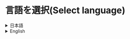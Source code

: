 # 言語を選択(Select language)
<details>
  <summary>
    日本語
  </summary>
  <div>

# Server Starter
ボタンクリックによって簡単にサーバーを立てることができるようにするソフトウェアです。

# 使い方
1. `Setup_ServerStarter.msi`を[こちら](https://github.com/CivilTT/ServerStarter/releases/download/v1.1.0/Setup_ServerStarter.msi)からダウンロードしてください。
2. ダウンロードしたファイルを起動し、デスクトップに`Server Starter`というショートカットが作成されたことを確認してください。
3. `Server Starter`を起動してください。
4. プレイヤー名などを入力する画面にて情報を入力し、次の画面で起動したいサーバーのバージョンとワールド名を設定してください。
5. "RUN"を押してください。
6. 少しするとサーバーの起動が開始されます。

# 搭載機能
## 初期設定
~~~
本システムはポート開放（ポートマッピング）機能をサポートしていません。
サーバーにほかの人が入るためには必要な作業なので、25565番のポートを解放してください。
~~~
インストール後に最初に起動すると以下のような画面が表示されます。<br>
自身のゲーム内での名前を入力してください。<br>
GitについてはShareWorldというレポジトリを作成し、[サーバー同期機能](https://github.com/CivilTT/ServerStarter#shareworld)を使用する場合は入力してください。<br>
使用しない場合はExampleのままで問題ありません。<br>
<br>
![infobuilder](https://github.com/CivilTT/ServerStarter/blob/master/Images/infobuilder.jpg)

## サーバーの起動
以下の画面が本システムのメイン画面です。<br>
`Version`にて起動するサーバーのバージョンを指定し、`World`にて起動するワールドを選択します。<br>
最初はVersionもWordも何もインストールされていないため、【new Version(World)】より、インストールしたいバージョンを選択し、起動するワールドの名前を決めてください。<br>
<br>
![main1](https://github.com/CivilTT/ServerStarter/blob/master/Images/main1.png)

### バージョンアップ
最新のバージョンがリリースされたなどの要因でワールドのバージョンを上げることができます。<br>
以下の写真のように、起動したいサーバーバージョンと、バージョンアップしたいワールドを選択してください。<br>
この場合、**1.17.1**でサーバーを起動するため、**1.16.1のworld**を1.17.1にバージョンアップします。<br>
<br>
![main3](https://github.com/CivilTT/ServerStarter/blob/master/Images/main3.png)

### 既存ワールドの導入
本システムを導入した際など、もともとのワールドデータを移行したい場面に対応します。<br>
【new World】として新規ワールドの名称を設定し、More SettingsよりCustom Mapボタンを押します。<br>
[配布ワールドを導入する](https://github.com/CivilTT/ServerStarter#%E9%85%8D%E5%B8%83%E3%83%AF%E3%83%BC%E3%83%AB%E3%83%89custom-map)際と同じ手順でワールドデータの入ったフォルダを選択してください。<br>
なお、選択するフォルダの階層が以下のようになっていることも確認してください。<br>
そのあとは、OKを押し、RUNすることでサーバーを本システムより起動することができるようになります。<br>
~~~
（選択するフォルダ）
    |
    ├─advancements
    ├─data
    ├─datapacks
    ├─DIM1
    ├─DIM-1
    ├─dimensions
    ├─entities
    ├─playerdata
    ├─poi
    ├─region
    ├─stats
    ├─level.dat
    ├─level.dat_old
    └─session.lock
~~~

### Spigot
Spigotサーバーを導入する場合は【new Version】にて`Import Spigot`をYesに変更してください。<br>
これにより、バージョンの一覧がSpigotのものに切り替わります。<br>
次回以降Spigotがすでに導入されている状態では、普通のバージョンと同じようにバージョン一覧から選択できるようになっています。<br>
<br>
![Spigot1](https://github.com/CivilTT/ServerStarter/blob/master/Images/Spigot1.png)
    
### SpigotとVanila
もともとVanilaサーバーとして作成したワールドをSpigotサーバーとして立てたい場合、自動的に変換する機能が作動します。<br>
また、逆にSpigotからVanilaに変換することもできます。<br>
バージョンアップの際と同様に起動したいサーバーともともとのワールドを選択するだけで自動的にサーバーデータの変換が行われます。<br>
<br>
![Spigot2](https://github.com/CivilTT/ServerStarter/blob/master/Images/Spigot2.png)

## ShareWorld
サーバーの起動を常に1人が行う場合、その人がいないときはマルチプレイができません。<br>
しかし、このShareWorldを用いることで、前回サーバーを立てた人とは別の人でもサーバーを最新の状態で起動することができます。<br>
### 事前準備（Gitレポジトリの設定）
[こちらの記事](https://qiita.com/CivilTT/items/16d53b734ac9d75c2e79)にまとめてあるため、参照しながら作業を進めてください。

### 利用方法
`info.txt`の編集が終わり次第、保存したうえでこれを閉じ、本システムをショートカットより起動して下さい。<br>
すると、以下の写真のようにWorldの一覧に`ShareWorld`が追加されています。<br>
これを選択してワールドを起動することで、同期されたサーバーシステムを構築することができます。<br>
<br>
![main2](https://github.com/CivilTT/ServerStarter/blob/master/Images/main2.png)
<br>
なお、同様の設定をサーバーを共有で開く可能性のある人にも行うことで、サーバー起動時にその人にも最新のデータが同期されるようになります。
    
## More Settings
メイン画面の一番下にある`More Settings`を選択することにより、新しいウィンドウが開きます。
### Server Properties
以下のような画面にて設定を行うことができます。<br>
主要な項目を**Main Settings**にて表示し、そのほかの項目についてはtrue/falseで設定するもの、数字などの文字で指定するものに分けて**Other Settings**にて表示しています。<br>
<br>
![moresettings1](https://github.com/CivilTT/ServerStarter/blob/master/Images/moresettings1.png)
    
### 配布ワールド＆Datapacks＆Plugins 
これらの設定はMore Settingsの上部にあるボタンより、別のウィンドウを立ち上げることで、設定できるようになります。
#### 配布ワールド（Custom Map）
配布ワールドは新規ワールドの導入時のみ、開くことができる設定になっています。<br>
配布ワールドの製作者様が作成したzipファイルや展開済みのフォルダをImportボタンを押して、選択してください。<br>
この時、選択するデータの種類をあらかじめ設定しておいてください。以下の画像ではImportを押すとzipファイルを選択できるようになっています。<br>
設定が終わり次第、OKボタンを押し、設定を保存してください。<br>
<br>
![custom1](https://github.com/CivilTT/ServerStarter/blob/master/Images/custom1.png)
    

#### Datapacks
データパックについても配布ワールドと同様に、導入するファイルを選択することで設定ができます。<br>
また、リスト中のデータパックを選択し、Removeボタンを押すことで、データパックを削除することができます。<br>
<br>
![datapack1](https://github.com/CivilTT/ServerStarter/blob/master/Images/datapack1.png)
    
#### Plugins
PluginはSpigotサーバーを導入する際にのみ、設定を行うことができます。<br>
これも配布ワールドと同様の手順でjarファイルを選択することにより、設定ができます。<br>
また、Pluginの削除についても、リスト上で選択したのちにRemoveボタンを押すことで反映されます。<br>
<br>
![plugin1](https://github.com/CivilTT/ServerStarter/blob/master/Images/plugins1.png)

## Others
### ワールドデータのリセット
同じ名前のワールドを新しく作り直す場合、ワールドのリセットができます。<br>
以下の画像のように、メイン画面にある`Recreate World`のチェックボックスを入れてください。<br>
また、前のワールドを保存する場合はその下の`Save World`のチェックボックスも入れてください。<br>
<br>
![reset](https://github.com/CivilTT/ServerStarter/blob/master/Images/Reset.png)

### データの削除
同じ名前のワールドを再生成するのではなく、ワールドを削除してしまうこともできます。<br>
メイン画面にてバージョンやワールドの選択を行う欄の横にゴミ箱ボタンがあります。<br>
削除したいバージョンやワールドを選択したうえでこのボタンを押すことで、データを削除することができます。<br>
<br>
![delete1]()
![delete2]()

### OP権限の付与
サーバーを起動した際にコマンドを使いたい時など、自身にOP権限を付与したい場面は多いと思います。<br>
以下の画像のように、メイン画面の`~~ has op rights`のチェックボックスを入れることで、サーバーを起動した人には自動でOP権限を付与することができます。<br>
この際、付与する権限レベルは最高の4になり、ほかの参加者に自動的にOP権限を付与するわけではありません。<br>
<br>
![op](https://github.com/CivilTT/ServerStarter/blob/master/Images/op.png)

### サーバー終了後のPCのシャットダウン
サーバーを起動した人が先にゲームから抜けてしまい、参加者が全員抜けた後もPCがつけっぱなしになってしまうことがあると思います。<br>
以下の画像のように、メイン画面の`Shutdown this PC`のチェックボックスを入れておくことで、サーバーが停止した後にPCを自動でシャットダウンします。<br>
サーバーを停止する必要はあるため、最後に抜ける人にゲーム内で`/stop`のコマンドを打ってもらう必要はあります。<br>
なお、シャットダウンする前に確認のダイアログが表示されるため、サーバー終了後にシャットダウンしないことも選択できます。<br>
<br>
![shutdown](https://github.com/CivilTT/ServerStarter/blob/master/Images/shutdown.png)

### 開発者向け機能（ベータ版）
本システムは基本的な機能についてはコマンドラインより操作することができます。<br>
詳細な解説についてはカレントディレクトリをインストールフォルダへ移動させ、`/?`オプションよりご確認ください。<br>
なお、規定通りのインストールフォルダにインストールされている場合は、以下のコマンドで確認することができます。<br>
    
~~~
cd .\AppData\Roaming\.minecraft\Servers
Server_GUI2.exe /?
~~~

また、More Settingsの最下部にある`Get All-VerWor.json`のチェックボックスを適用することにより、本システムにインストールされているバージョンとワールドデータの一覧を表示することができます。<br>
<br>
![all-verwor](https://github.com/CivilTT/ServerStarter/blob/master/Images/All-VerWor.png)
    
# 利用規約
インストーラに同梱されており、利用開始時にこれに同意する必要があります。<br>
なお利用規約はバージョンの改定とともに、予告なく変更する可能性がありますこと、予めご了承ください。

# 問題が発生した場合
個別の環境における問題については、作者が回答することはありません。<br>
しかし、明らかなシステム側のバグである場合やバグであることが疑われる場合は、恐れ入りますが作者の[Twitter](https://twitter.com/CivilT_T)のDMにそっとご報告いただけますと幸いです。<br>
よろしくお願いいたします。

# 詳細な解説＆機能紹介
[こちら](https://qiita.com/CivilTT/items/a59d9be7cea50d60a666)のリンクよりご確認ください。


  </div>
</details>
<details>
  <summary>
    English
  </summary>
  <div>

# Server Starter
You can easily build the Minecraft Multiplay server

# How to use
1. Download `Setup_ServerStarter.msi` at [here](https://github.com/CivilTT/ServerStarter/releases/download/v1.0.0/Setup_ServerStarter.msi)
2. Start this file and check to create `Server Starter` at your Desktop
3. Start `Server Starter`
4. Set any information and Select Version and World
5. Push "RUN" button
6. You can build the Minecraft Server!!
    
# Functions
## Init Settings
~~~
This system does not support the port open (port mapping) function.
Open port 25565 as it is a necessary task for others to enter the server.
~~~
    
When you start it for the first time after installation, the following screen will be displayed.<br>
Enter your in-game name.<br>
For Git, create a repository called ShareWorld and type it if you want to use the [Server Synchronization Function]().<br>
If you do not use it, you can leave it as Example.<br>
<br>
![infobuilder](https://github.com/CivilTT/ServerStarter/blob/master/Images/infobuilder.jpg)

## Start the Server
The following screen is the main screen of this system.<br>
Select the version of the server to start with `Version`, and select the world to start with `World`.<br>
At first, neither Version nor Word is installed, so select the version you want to install from 【new Version (World)】 and decide the name of the World.<br>
<br>
![main1](https://github.com/CivilTT/ServerStarter/blob/master/Images/main1.png)
    
### Version-UP
You can upgrade the version of the world due to factors such as the latest version being released.<br>
Select the server version you want to start and the world you want to upgrade, as shown in the picture below.<br>
In this case, since the server will be started with **1.17.1**, the **World of 1.16.1** will be upgraded to 1.17.1.<br>
<br>
![main3](https://github.com/CivilTT/ServerStarter/blob/master/Images/main3.png)

### Import existing world
I can correspond the case you want to import the original world data, such as when this system is introduced.<br>
Set the name of the new world as 【new World】 and push the Custom Map button from More Settings.<br>
Select the folder containing the world data in the same process as when [Import Custom Map]().<br>
Also, make sure that the hierarchy of the selected folder is as follows.<br>
After that, you can start the server from this system by pushing OK and running.<br>
~~~
（Selected Folder）
    |
    ├─advancements
    ├─data
    ├─datapacks
    ├─DIM1
    ├─DIM-1
    ├─dimensions
    ├─entities
    ├─playerdata
    ├─poi
    ├─region
    ├─stats
    ├─level.dat
    ├─level.dat_old
    └─session.lock
~~~

### Spigot
When installing the Spigot server, change Import Spigot to Yes in 【new Version】.<br>
This will switch the list of versions to Spigot's.<br>
From the next time onwards, when Spigot is already installed, you can select from the version list in the same way as a vanila version.<br>
<br>
![Spigot1](https://github.com/CivilTT/ServerStarter/blob/master/Images/Spigot1.png)
    
### Spigot and Vanila
If you want to set up a World originally created as a Vanila server as a Spigot server, the automatic conversion function will work.<br>
Of cource, you can also convert from Spigot to Vanila.<br>
Just select the server Version you want to start and the original World, then the server data will be converted automatically.<br>
<br>
![Spigot2](https://github.com/CivilTT/ServerStarter/blob/master/Images/Spigot2.png)
    
## ShareWorld
If one person is always opening the server, multiplayer will not be possible without that one.<br>
However, by using this ShareWorld, even another person who set up the server last time can start the server everytime in the latest state.<br>
    
### Init Settings (Set the Git repository)
I wrote it in [this page](https://qiita.com/CivilTT/items/16d53b734ac9d75c2e79). Please set the repository yourself with it.

### How to use
As soon as you finish editing `info.txt`, start this system from the shortcut.<br>
Then, ShareWorld is added to the list of World as shown in the picture below.<br>
You can build Synchronized Server System by selecting ShareWorld and launching the World.<br>
<br>
![main2](https://github.com/CivilTT/ServerStarter/blob/master/Images/main2.png)
<br>
In addition, a person who will open the ShareWorld Server has to do same settings. Then, you and a person share World data.  

## More Settings
Select More Settings at the bottom of the main window.
    
### Server Properties
You can make settings on the screen below.<br>
Main items are displayed in **Main Settings**, and other items are displayed in **Other Settings** separately for those set with true / false and those specified with characters such as numbers.<br>
<br>
![moresettings1](https://github.com/CivilTT/ServerStarter/blob/master/Images/moresettings1.png)
    
### Custom Map & Datapacks & Plugins
These settings can be set by launching another window from the button at the top of More Settings.

#### Custom Map
The Custom Map is set to be open only when a new world is introduced.<br>
Click the Import button to select the zip file or extracted folder created by the creator of it.<br>
At this time, set the type of data to be selected in advance. In the image below, you can select the zip file by pressing Import.<br>
Then, press the OK button to save the settings.<br>
<br>    
![custom1](https://github.com/CivilTT/ServerStarter/blob/master/Images/custom1.png)
    
#### Datapacks
As with the Custom Map, Datapacks can also be set by selecting the files to be installed.<br>
You can also remove the Datapack by selecting it in the list and pressing the Remove button.<br>
<br>
![datapack1](https://github.com/CivilTT/ServerStarter/blob/master/Images/datapack1.png)
    
#### Plugins
The Plugin can only be available when useing the Spigot server.<br>
This can also be set by selecting the jar file in the same procedure as for the Custom Map.<br>
Also, deleting the Plugin will be reflected by pressing the Remove button after selecting it on the list.<br>
<br>
![plugin1](https://github.com/CivilTT/ServerStarter/blob/master/Images/plugins1.png)
    

## Others
### Reset the World
If you want to recreate a new world with the same name, you can reset the world.<br>
Check the `Recreate World` checkbox on the main screen as shown in the image below.<br>
Also, if you want to save the previous world, check the `Save World` checkbox below it.<br>
<br>
![reset](https://github.com/CivilTT/ServerStarter/blob/master/Images/Reset.png)
    
### Delete the data
You can also delete a World not to recreat it with the same name.<br>
There is a trash button where next to the Version and World list.<br>
You can delete the data by selecting the Version or World you want to delete and pressing this button.<br>
<br>
![delete1]()
![delete2]()
    
### Give OP rights
I think there are many situations where you want to give OP authority to yourself, such as when you want to use any commands.<br>
As shown in the image below, you can automatically get OP rights by checking the `~~ has op rights` check box on the main screen.<br>
At this time, the authority level to be granted will be the highest 4, and OP rights will not be automatically granted to other participants.<br>
<br>
![op](https://github.com/CivilTT/ServerStarter/blob/master/Images/op.png)
    
### Shutdown your PC after stopping the Server
I think that you may leave the game first, and the PC may be left on even after all the participants have left.<br>
By checking the Shutdown this PC checkbox on the main screen as shown in the image below, the PC will be shut down automatically after the server is stopped.<br>
Participants need to stop the server, so they need to type /stop command in-game.<br>
A confirmation dialog will be displayed before shutting down, so you can choose not to shut down after the server is end.<br>
<br>
![shutdown](https://github.com/CivilTT/ServerStarter/blob/master/Images/shutdown.png)
    
### For Developpers (Beta Ver.)



# Terms of Service
    
# TroubleShooting

# More Information
It is [HERE](https://qiita.com/CivilTT/items/a59d9be7cea50d60a666)!!

  </div>
</details>

